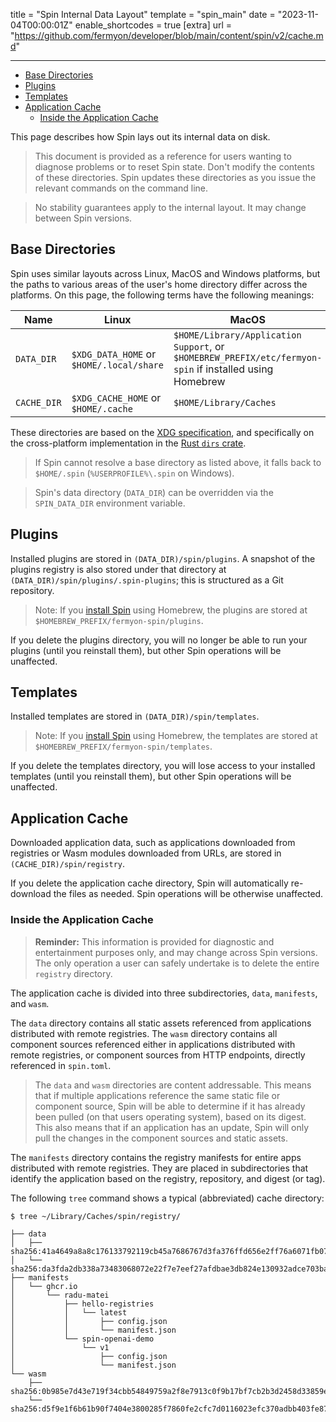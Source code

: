 title = "Spin Internal Data Layout"
template = "spin_main"
date = "2023-11-04T00:00:01Z"
enable_shortcodes = true
[extra]
url = "https://github.com/fermyon/developer/blob/main/content/spin/v2/cache.md"

---

- [Base Directories](#base-directories)
- [Plugins](#plugins)
- [Templates](#templates)
- [Application Cache](#application-cache)
  - [Inside the Application Cache](#inside-the-application-cache)

This page describes how Spin lays out its internal data on disk.

> This document is provided as a reference for users wanting to diagnose problems or to reset Spin state. Don't modify the contents of these directories. Spin updates these directories as you issue the relevant commands on the command line.

> No stability guarantees apply to the internal layout. It may change between Spin versions.

## Base Directories

Spin uses similar layouts across Linux, MacOS and Windows platforms, but the paths to various areas of the user's home directory differ across the platforms. On this page, the following terms have the following meanings:

| Name          | Linux                                    | MacOS                                | Windows |
|---------------------|------------------------------------------|--------------------------------------|-------------------|
| `DATA_DIR`    | `$XDG_DATA_HOME` or `$HOME/.local/share` | `$HOME/Library/Application Support`, or `$HOMEBREW_PREFIX/etc/fermyon-spin` if installed using Homebrew  | `%LOCALAPPDATA%` or `%USERPROFILE%\AppData\Local` |
| `CACHE_DIR`   | `$XDG_CACHE_HOME` or `$HOME/.cache`      | `$HOME/Library/Caches`               | `%LOCALAPPDATA%` or `%USERPROFILE%\AppData\Local` |

These directories are based on the [XDG specification](https://specifications.freedesktop.org/basedir-spec/basedir-spec-latest.html), and specifically on the cross-platform implementation in the [Rust `dirs` crate](https://docs.rs/dirs/latest/dirs/).

> If Spin cannot resolve a base directory as listed above, it falls back to `$HOME/.spin` (`%USERPROFILE%\.spin` on Windows).

> Spin's data directory (`DATA_DIR`) can be overridden via the `SPIN_DATA_DIR` environment variable.

## Plugins

Installed plugins are stored in `(DATA_DIR)/spin/plugins`.  A snapshot of the plugins registry is also stored under that directory at `(DATA_DIR)/spin/plugins/.spin-plugins`; this is structured as a Git repository.

> Note: If you [install Spin](./install) using Homebrew, the plugins are stored at `$HOMEBREW_PREFIX/fermyon-spin/plugins`.

If you delete the plugins directory, you will no longer be able to run your plugins (until you reinstall them), but other Spin operations will be unaffected.

## Templates

Installed templates are stored in `(DATA_DIR)/spin/templates`.

> Note: If you [install Spin](install) using Homebrew, the templates are stored at `$HOMEBREW_PREFIX/fermyon-spin/templates`.

If you delete the templates directory, you will lose access to your installed templates (until you reinstall them), but other Spin operations will be unaffected.

## Application Cache

Downloaded application data, such as applications downloaded from registries or Wasm modules downloaded from URLs, are stored in `(CACHE_DIR)/spin/registry`.

If you delete the application cache directory, Spin will automatically re-download the files as needed.  Spin operations will be otherwise unaffected.

### Inside the Application Cache

> **Reminder:** This information is provided for diagnostic and entertainment purposes only, and may change across Spin versions. The only operation a user can safely undertake is to delete the entire `registry` directory.

The application cache is divided into three subdirectories, `data`, `manifests`, and `wasm`.

The `data` directory contains all static assets referenced from applications distributed with remote registries. The `wasm` directory contains all component sources referenced either in applications distributed with remote registries, or component sources from HTTP endpoints, directly referenced in `spin.toml`.

> The `data` and `wasm` directories are content addressable. This means that if multiple applications reference the same static file or component source, Spin will be able to determine if it has already been pulled (on that users operating system), based on its digest. This also means that if an application has an update, Spin will only pull the changes in the component sources and static assets.

The `manifests` directory contains the registry manifests for entire apps distributed with remote registries. They are placed in subdirectories that identify the application based on the registry, repository, and digest (or tag).

The following `tree` command shows a typical (abbreviated) cache directory:

<!-- @selectiveCpy -->

```console
$ tree ~/Library/Caches/spin/registry/

├── data
│   ├── sha256:41a4649a8a8c176133792119cb45a7686767d3fa376ffd656e2ff76a6071fb07
│   └── sha256:da3fda2db338a73483068072e22f7e7eef27afdbae3db824e130932adce703ba
├── manifests
│   └── ghcr.io
│       └── radu-matei
│           ├── hello-registries
│           │   └── latest
│           │       ├── config.json
│           │       └── manifest.json
│           └── spin-openai-demo
│               └── v1
│                   ├── config.json
│                   └── manifest.json
└── wasm
    ├── sha256:0b985e7d43e719f34cbb54849759a2f8e7913c0f9b17bf7cb2b3d2458d33859e
    └── sha256:d5f9e1f6b61b90f7404e3800285f7860fe2cfc7d0116023efc370adbb403fe87
```
